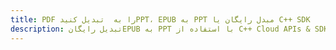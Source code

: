 ---title: PDF را به  تبدیل کنیدPPT، EPUB به PPT مبدل رایگان یا C++ SDKdescription: تبدیل رایگانEPUB به PPT با استفاده از C++ Cloud APIs & SDK همچنین اسناد PDF را در Cloud ایجاد، ویرایش و رندر کنید.---